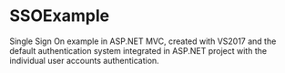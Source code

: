 # SSOExample
Single Sign On example in ASP.NET MVC, created with VS2017 and the default authentication system integrated in ASP.NET project with the individual user accounts authentication.
